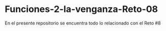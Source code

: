 # Funciones-2-la-venganza-Reto-08
En el presente repositorio se encuentra todo lo relacionado con el Reto #8
